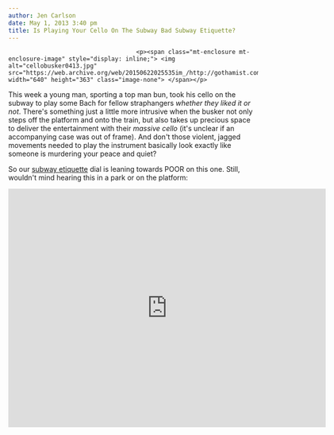 ```yaml
---
author: Jen Carlson
date: May 1, 2013 3:40 pm
title: Is Playing Your Cello On The Subway Bad Subway Etiquette?
---
```


	
										<p><span class="mt-enclosure mt-enclosure-image" style="display: inline;"> <img alt="cellobusker0413.jpg" src="https://web.archive.org/web/20150622025535im_/http://gothamist.com/attachments/arts_jen/cellobusker0413.jpg" width="640" height="363" class="image-none"> </span></p>

<p>This week a young man, sporting a top man bun, took his cello on the subway to play some Bach for fellow straphangers <em>whether they liked it or not</em>. There&apos;s something just a little more intrusive when the busker not only steps off the platform and onto the train, but also takes up precious space to deliver the entertainment with their <em>massive cello</em> (it&apos;s unclear if an accompanying case was out of frame). And don&apos;t those violent, jagged movements needed to play the instrument basically look exactly like someone is murdering your peace and quiet?</p>

<p>So our <a href="https://web.archive.org/web/20150622025535/http://gothamist.com/tags/subwayetiquette">subway etiquette</a> dial is leaning towards POOR on this one. Still, wouldn&apos;t mind hearing this in a park or on the platform:</p>

<p><iframe width="640" height="480" src="https://web.archive.org/web/20150622025535if_/http://www.youtube.com/embed/tgrJUrd492Q" frameborder="0" allowfullscreen></iframe></p>					
										
									
				